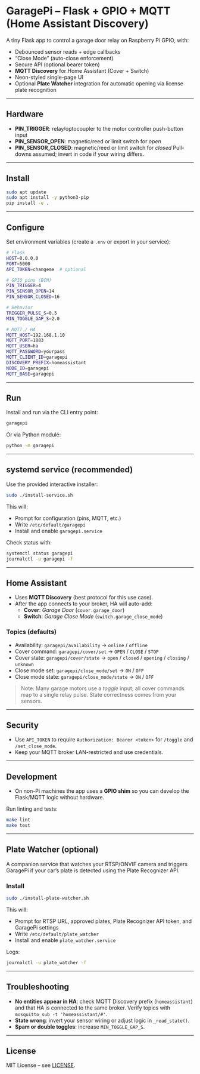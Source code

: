 # GaragePi – Flask + GPIO + MQTT (Home Assistant Discovery)

A tiny Flask app to control a garage door relay on Raspberry Pi GPIO, with:
- Debounced sensor reads + edge callbacks
- “Close Mode” (auto-close enforcement)
- Secure API (optional bearer token)
- **MQTT Discovery** for Home Assistant (Cover + Switch)
- Neon-styled single-page UI
- Optional **Plate Watcher** integration for automatic opening via license plate recognition

---

## Hardware

- **PIN_TRIGGER**: relay/optocoupler to the motor controller push-button input
- **PIN_SENSOR_OPEN**: magnetic/reed or limit switch for *open*
- **PIN_SENSOR_CLOSED**: magnetic/reed or limit switch for *closed*
Pull-downs assumed; invert in code if your wiring differs.

---

## Install

```bash
sudo apt update
sudo apt install -y python3-pip
pip install -e .
```

---

## Configure

Set environment variables (create a `.env` or export in your service):

```bash
# Flask
HOST=0.0.0.0
PORT=5000
API_TOKEN=changeme  # optional

# GPIO pins (BCM)
PIN_TRIGGER=4
PIN_SENSOR_OPEN=14
PIN_SENSOR_CLOSED=16

# Behavior
TRIGGER_PULSE_S=0.5
MIN_TOGGLE_GAP_S=2.0

# MQTT / HA
MQTT_HOST=192.168.1.10
MQTT_PORT=1883
MQTT_USER=ha
MQTT_PASSWORD=yourpass
MQTT_CLIENT_ID=garagepi
DISCOVERY_PREFIX=homeassistant
NODE_ID=garagepi
MQTT_BASE=garagepi
```

---

## Run

Install and run via the CLI entry point:

```bash
garagepi
```

Or via Python module:

```bash
python -m garagepi
```

---

## systemd service (recommended)

Use the provided interactive installer:

```bash
sudo ./install-service.sh
```

This will:
- Prompt for configuration (pins, MQTT, etc.)
- Write `/etc/default/garagepi`
- Install and enable `garagepi.service`

Check status with:

```bash
systemctl status garagepi
journalctl -u garagepi -f
```

---

## Home Assistant

- Uses **MQTT Discovery** (best protocol for this use case).
- After the app connects to your broker, HA will auto-add:
  - **Cover**: *Garage Door* (`cover.garage_door`)
  - **Switch**: *Garage Close Mode* (`switch.garage_close_mode`)

### Topics (defaults)
- Availability: `garagepi/availability` → `online` / `offline`
- Cover command: `garagepi/cover/set` → `OPEN` / `CLOSE` / `STOP`
- Cover state: `garagepi/cover/state` → `open` / `closed` / `opening` / `closing` / `unknown`
- Close mode set: `garagepi/close_mode/set` → `ON` / `OFF`
- Close mode state: `garagepi/close_mode/state` → `ON` / `OFF`

> Note: Many garage motors use a *toggle* input; all cover commands map to a single relay pulse. State correctness comes from your sensors.

---

## Security

- Use `API_TOKEN` to require `Authorization: Bearer <token>` for `/toggle` and `/set_close_mode`.
- Keep your MQTT broker LAN-restricted and use credentials.

---

## Development

- On non-Pi machines the app uses a **GPIO shim** so you can develop the Flask/MQTT logic without hardware.

Run linting and tests:

```bash
make lint
make test
```

---

## Plate Watcher (optional)

A companion service that watches your RTSP/ONVIF camera and triggers GaragePi if your car’s plate is detected using the Plate Recognizer API.

### Install

```bash
sudo ./install-plate-watcher.sh
```

This will:
- Prompt for RTSP URL, approved plates, Plate Recognizer API token, and GaragePi settings
- Write `/etc/default/plate_watcher`
- Install and enable `plate_watcher.service`

Logs:

```bash
journalctl -u plate_watcher -f
```

---

## Troubleshooting

- **No entities appear in HA**: check MQTT Discovery prefix (`homeassistant`) and that HA is connected to the same broker. Verify topics with `mosquitto_sub -t 'homeassistant/#'`.
- **State wrong**: invert your sensor wiring or adjust logic in `_read_state()`.
- **Spam or double toggles**: increase `MIN_TOGGLE_GAP_S`.

---

## License

MIT License – see [LICENSE](LICENSE).
